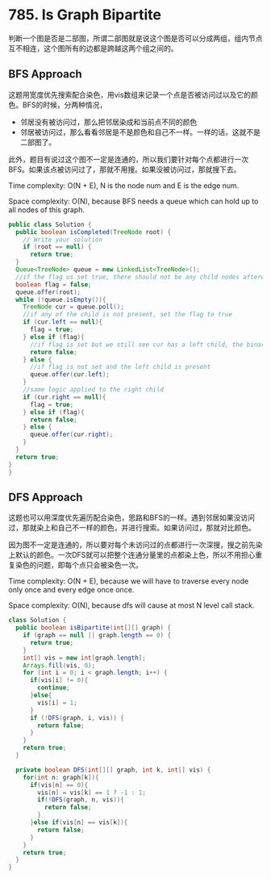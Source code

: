 # 785. Is Graph Bipartite

判断一个图是否是二部图，所谓二部图就是说这个图是否可以分成两组，组内节点互不相连，这个图所有的边都是跨越这两个组之间的。

## BFS Approach

这题用宽度优先搜索配合染色，用vis数组来记录一个点是否被访问过以及它的颜色。BFS的时候，分两种情况，
+ 邻居没有被访问过，那么把邻居染成和当前点不同的颜色
+ 邻居被访问过，那么看看邻居是不是颜色和自己不一样。一样的话，这就不是二部图了。

此外，题目有说过这个图不一定是连通的，所以我们要针对每个点都进行一次BFS。如果该点被访问过了，那就不用搜。如果没被访问过，那就搜下去。

Time complexity: O(N + E), N is the node num and E is the edge num.

Space complexity: O(N), because BFS needs a queue which can hold up to all nodes of this graph.

```java
public class Solution {
  public boolean isCompleted(TreeNode root) {
    // Write your solution 
    if (root == null) {
      return true;
  }
  Queue<TreeNode> queue = new LinkedList<TreeNode>();
  //if the flag us set true, there should not be any child nodes afterwards
  boolean flag = false;
  queue.offer(root);
  while (!queue.isEmpty()){
    TreeNode cur = queue.poll();
    //if any of the child is not present, set the flag to true
    if (cur.left == null){
      flag = true;
    } else if (flag){
      //if flag is set but we still see cur has a left child, the binary tree is not a completed one
      return false;
    } else {
      //if flag is not set and the left child is present
      queue.offer(cur.left);
    }
    //same logic applied to the right child
    if (cur.right == null){
      flag = true;
    } else if (flag){
      return false;
    } else {
      queue.offer(cur.right);
    }
  }
  return true;
}
}
```

## DFS Approach

这题也可以用深度优先遍历配合染色，思路和BFS的一样。遇到邻居如果没访问过，那就染上和自己不一样的颜色，并进行搜索。如果访问过，那就对比颜色。

因为图不一定是连通的，所以要对每个未访问过的点都进行一次深搜，搜之前先染上默认的颜色。一次DFS就可以把整个连通分量里的点都染上色，所以不用担心重复染色的问题，即每个点只会被染色一次。

Time complexity: O(N + E), because we will have to traverse every node only once and every edge once once.

Space complexity: O(N), because dfs will cause at most N level call stack.

```java
class Solution {
  public boolean isBipartite(int[][] graph) {
    if (graph == null || graph.length == 0) {
      return true;
    }
    int[] vis = new int[graph.length];
    Arrays.fill(vis, 0);
    for (int i = 0; i < graph.length; i++) {
      if(vis[i] != 0){
        continue;
      }else{
        vis[i] = 1;
      }
      if (!DFS(graph, i, vis)) {
        return false;
      }
    }
    return true;
  }

  private boolean DFS(int[][] graph, int k, int[] vis) {
    for(int n: graph[k]){
      if(vis[n] == 0){
        vis[n] = vis[k] == 1 ? -1 : 1;
        if(!DFS(graph, n, vis)){
          return false;
        }
      }else if(vis[n] == vis[k]){
        return false;
      }
    }
    return true;
  }
}
```